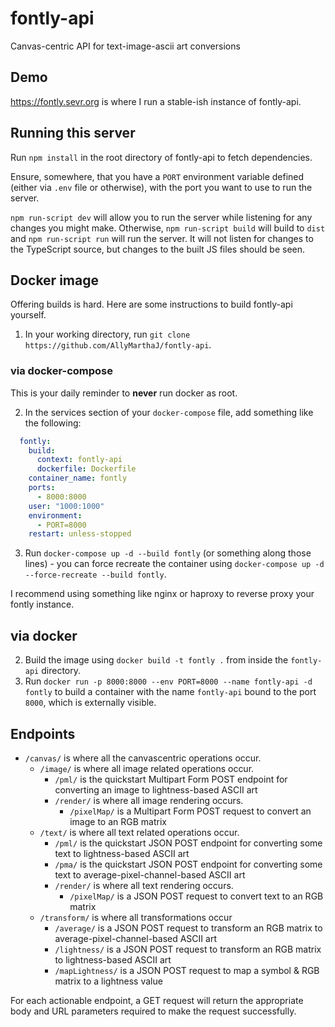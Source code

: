 # fontly-api
Canvas-centric API for text-image-ascii art conversions

## Demo
https://fontly.sevr.org is where I run a stable-ish instance of fontly-api.

## Running this server
Run `npm install` in the root directory of fontly-api to fetch dependencies.

Ensure, somewhere, that you have a `PORT` environment variable 
defined (either via `.env` file or otherwise),
with the port you want to use to run the server. 

`npm run-script dev` will allow you to run the server while listening for any
changes you might make.
Otherwise, `npm run-script build` will build to `dist` and `npm run-script run`
will run the server. It will not listen for changes to the TypeScript source,
but changes to the built JS files should be seen.

## Docker image
Offering builds is hard. Here are some instructions to build fontly-api yourself.

1. In your working directory, run `git clone https://github.com/AllyMarthaJ/fontly-api`.

### via docker-compose
This is your daily reminder to **never** run docker as root.

2. In the services section of your `docker-compose` file, add something like the following:
```yml
  fontly:
    build:
      context: fontly-api
      dockerfile: Dockerfile
    container_name: fontly
    ports:
      - 8000:8000
    user: "1000:1000"
    environment:
      - PORT=8000
    restart: unless-stopped
```

3. Run `docker-compose up -d --build fontly` (or something along those lines) - you can force recreate the container using `docker-compose up -d --force-recreate --build fontly`.

I recommend using something like nginx or haproxy to reverse proxy your fontly instance. 

## via docker
2. Build the image using `docker build -t fontly .` from inside the `fontly-api` directory.
3. Run `docker run -p 8000:8000 --env PORT=8000 --name fontly-api -d fontly` to build a container with the name `fontly-api` bound to the port `8000`, which is externally visible.

## Endpoints
- `/canvas/` is where all the canvascentric operations occur. 
  - `/image/` is where all image related operations occur.
    - `/pml/` is the quickstart Multipart Form POST endpoint for converting an image to lightness-based ASCII art
    - `/render/` is where all image rendering occurs.
      - `/pixelMap/` is a Multipart Form POST request to convert an image to an RGB matrix
  - `/text/` is where all text related operations occur.
    - `/pml/` is the quickstart JSON POST endpoint for converting some text to lightness-based ASCII art
    - `/pma/` is the quickstart JSON POST endpoint for converting some text to average-pixel-channel-based ASCII art
    - `/render/` is where all text rendering occurs.
      - `/pixelMap/` is a JSON POST request to convert text to an RGB matrix
  - `/transform/` is where all transformations occur
    - `/average/` is a JSON POST request to transform an RGB matrix to average-pixel-channel-based ASCII art
    - `/lightness/` is a JSON POST request to transform an RGB matrix to lightness-based ASCII art 
    - `/mapLightness/` is a JSON POST request to map a symbol & RGB matrix to a lightness value
    
For each actionable endpoint, a GET request will return the appropriate body and URL parameters required to make the request successfully.
